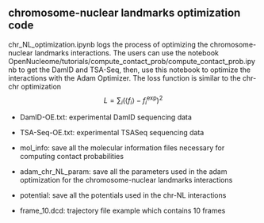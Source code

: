 ## chromosome-nuclear landmarks optimization code

chr_NL_optimization.ipynb logs the process of optimizing the chromosome-nuclear landmarks interactions. The users can use the notebook OpenNucleome/tutorials/compute_contact_prob/compute_contact_prob.ipynb to get the DamID and TSA-Seq, then, use this notebook to optimize the interactions with the Adam Optimizer. The loss function is similar to the chr-chr optimization $$L = \sum_i (\left< f_i\right> - f_i^\text{exp})^2$$

- DamID-OE.txt: experimental DamID sequencing data

- TSA-Seq-OE.txt: experimental TSASeq sequencing data

- mol_info: save all the molecular information files necessary for computing contact probabilities

- adam_chr_NL_param: save all the parameters used in the adam optimization for the chromosome-nuclear landmarks interactions

- potential: save all the potentials used in the chr-NL interactions

- frame_10.dcd: trajectory file example which contains 10 frames
